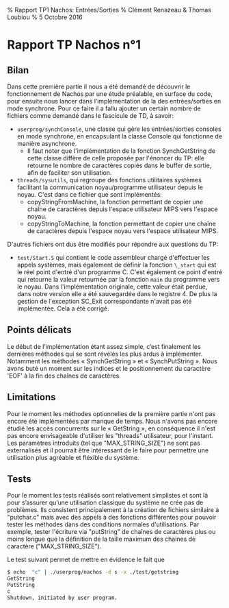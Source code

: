 % Rapport TP1 Nachos: Entrées/Sorties
% Clément Renazeau & Thomas Loubiou
% 5 Octobre 2016

# Rapport TP Nachos n°1


## Bilan

Dans cette première partie il nous a été demandé de découvrir le fonctionnement de Nachos par une étude préalable, en surface du code, pour ensuite nous lancer dans l’implémentation de la des entrées/sorties en mode synchrone.
Pour ce faire il a fallu ajouter un certain nombre de fichiers comme demandé dans le fascicule de TD, à savoir:

* `userprog/synchConsole`, une classe qui gère les entrées/sorties consoles en mode synchrone, en encapsulant la classe Console qui fonctionne de manière asynchrone.
    * Il faut noter que l'implémentation de la fonction SynchGetString de cette classe diffère de celle proposée par l'énoncer du TP:
    elle retourne le nombre de caractères copiés dans le buffer de sortie, afin de faciliter son utilisation.
* `threads/sysutils`, qui regroupe des fonctions utilitaires systèmes facilitant la communication noyau/programme utilisateur depuis le noyau. C'est dans ce fichier que sont implémentés:
    * copyStringFromMachine, la fonction permettant de copier une chaîne de caractères depuis l'espace utilisateur MIPS vers l'espace noyau.
    * copyStringToMachine, la fonction permettant de copier une chaîne de caractères depuis l'espace noyau vers l'espace utilisateur MIPS.

D'autres fichiers ont dus être modifiés pour répondre aux questions du TP:

 * `test/Start.S` qui contient le code assembleur chargé d'effectuer les appels systèmes, mais également de définir la fonction `\_start` qui est le réel point d'entré d'un programme C.
   C'est également ce point d'entré qui retourne la valeur retournée par la fonction `main` du programme vers le noyau.
   Dans l'implémentation originale, cette valeur était perdue, dans notre version elle a été sauvegardée dans le registre 4.
   De plus la gestion de l'exception SC_Exit correspondante n'avait pas été implémentée. Cela a été corrigé.

## Points délicats

Le début de l’implémentation étant assez simple, c’est finalement les dernières méthodes qui se sont révélés les plus ardus à implémenter. Notamment les méthodes « SynchGetString » et « SynchPutString ».
Nous avons buté un moment sur les indices et le positionnement du caractère 'EOF' à la fin des chaînes de caractères.

## Limitations

Pour le moment les méthodes optionnelles de la première partie n'ont pas encore été implémentées par manque de temps. Nous n'avons pas encore étudié les accès concurrents sur le « GetString », en conséquence il n'est pas encore envisageable d'utiliser les "threads" utilisateur, pour l'instant. Les paramètres introduits (tel que "MAX_STRING_SIZE") ne sont pas externalisés et il pourrait être intéressant de le faire pour permettre une utilisation plus agréable et fléxible du système. 

## Tests

Pour le moment les tests réalisés sont relativement simplistes et sont là pour s’assurer qu’une utilisation classique du système ne crée pas de problèmes. Ils consistent principalement à la création de fichiers similaire à "putchar.c" mais avec des appels à des fonctions différentes pour pouvoir tester les méthodes dans des conditions normales d'utilisations. Par exemple, tester l'écriture via "putString" de chaînes de caractères plus ou moins longue que la définition de la taille maximum des chaines de caractère ("MAX_STRING_SIZE").

Le test suivant permet de mettre en évidence le fait que 

```bash
$ echo  "c" | ./userprog/nachos -d s -x ./test/getstring
GetString
PutString
c
Shutdown, initiated by user program.
```
